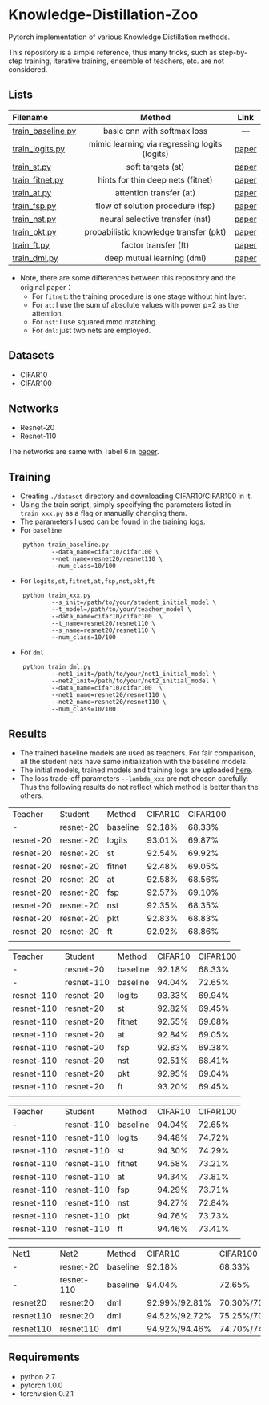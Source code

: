 # Knowledge-Distillation-Zoo
Pytorch implementation of various Knowledge Distillation methods. 

This repository is a simple reference, thus many tricks, such as step-by-step training, iterative training, ensemble of teachers,  etc. are not considered.

## Lists
  Filename| Method|  Link
  :----| :-----: | :----:    
  [train_baseline.py]() | basic cnn with softmax loss |   —    
  [train_logits.py]()   | mimic learning via regressing logits (logits) | [paper](http://papers.nips.cc/paper/5484-do-deep-nets-really-need-to-be-deep.pdf) 
  [train_st.py]()   | soft targets (st) | [paper](https://arxiv.org/pdf/1503.02531.pdf) 
  [train_fitnet.py]()   | hints for thin deep nets (fitnet) | [paper](https://arxiv.org/pdf/1412.6550.pdf) 
  [train_at.py]()   | attention transfer (at) | [paper](https://arxiv.org/pdf/1612.03928.pdf) 
  [train_fsp.py]()   | flow of solution procedure (fsp) | [paper](http://openaccess.thecvf.com/content_cvpr_2017/papers/Yim_A_Gift_From_CVPR_2017_paper.pdf) 
  [train_nst.py]()   | neural selective transfer (nst) | [paper](https://arxiv.org/pdf/1707.01219.pdf) 
  [train_pkt.py]()   | probabilistic knowledge transfer (pkt) | [paper](http://openaccess.thecvf.com/content_ECCV_2018/papers/Nikolaos_Passalis_Learning_Deep_Representations_ECCV_2018_paper.pdf) 
  [train_ft.py]()   | factor transfer (ft) | [paper](https://arxiv.org/pdf/1802.04977.pdf)
  [train_dml.py]()   | deep mutual learning (dml) | [paper](https://arxiv.org/pdf/1706.00384.pdf)

- Note, there are some differences between this repository and the original paper：
	- For `fitnet`: the training procedure is one stage without hint layer.
	- For `at`: I use the sum of absolute values with power p=2 as the attention.
	- For `nst`: I use squared mmd matching.
	- For `dml`: just two nets are employed.

## Datasets
- CIFAR10
- CIFAR100

## Networks
- Resnet-20
- Resnet-110

The networks are same with Tabel 6 in [paper](https://arxiv.org/pdf/1512.03385.pdf).

## Training
- Creating `./dataset` directory and downloading CIFAR10/CIFAR100 in it.
- Using the train script, simply specifying the parameters listed in  `train_xxx.py`  as a flag or manually changing them.
- The parameters I used can be found in the training [logs](https://pan.baidu.com/s/1OpNH0E8IcQkiv1tFWsQt_w?errno=0&errmsg=Auth%20Login%20Sucess&&bduss=&ssnerror=0&traceid=#list/path=%2F).
- For `baseline`
```Shell
    python train_baseline.py
			--data_name=cifar10/cifar100 \
			--net_name=resnet20/resnet110 \
			--num_class=10/100
```
- For `logits,st,fitnet,at,fsp,nst,pkt,ft`
```Shell
    python train_xxx.py
		    --s_init=/path/to/your/student_initial_model \
		    --t_model=/path/to/your/teacher_model \
			--data_name=cifar10/cifar100  \
			--t_name=resnet20/resnet110 \
			--s_name=resnet20/resnet110 \
			--num_class=10/100
```
- For `dml`
```Shell
    python train_dml.py
		    --net1_init=/path/to/your/net1_initial_model \
		    --net2_init=/path/to/your/net2_initial_model \
			--data_name=cifar10/cifar100  \
			--net1_name=resnet20/resnet110 \
			--net2_name=resnet20/resnet110 \
			--num_class=10/100
```

## Results
- The trained baseline models are used as teachers. For fair comparison, all the student nets have same initialization with the baseline models.
- The initial models, trained models and training logs are uploaded [here](https://pan.baidu.com/s/1OpNH0E8IcQkiv1tFWsQt_w?errno=0&errmsg=Auth%20Login%20Sucess&&bduss=&ssnerror=0&traceid=#list/path=%2F).
- The loss trade-off parameters `--lambda_xxx` are not chosen carefully. Thus the following results do not reflect which method is better than the others.

<table>
   <tr>
      <td>Teacher</td>
      <td>Student</td>
      <td>Method</td>
      <td>CIFAR10</td>
      <td>CIFAR100</td>
   </tr>
   <tr>
      <td>-</td>
      <td>resnet-20</td>
      <td>baseline</td>
      <td>92.18%</td>
      <td>68.33%</td>
   </tr>
   <tr>
      <td>resnet-20</td>
      <td>resnet-20</td>
      <td>logits</td>
      <td>93.01%</td>
      <td>69.87%</td>
   </tr>
   <tr>
      <td>resnet-20</td>
      <td>resnet-20</td>
      <td>st</td>
      <td>92.54%</td>
      <td>69.92%</td>
   </tr>
   <tr>
      <td>resnet-20</td>
      <td>resnet-20</td>
      <td>fitnet</td>
      <td>92.48%</td>
      <td>69.05%</td>
   </tr>
   <tr>
      <td>resnet-20</td>
      <td>resnet-20</td>
      <td>at</td>
      <td>92.58%</td>
      <td>68.56%</td>
   </tr>
   <tr>
      <td>resnet-20</td>
      <td>resnet-20</td>
      <td>fsp</td>
      <td>92.57%</td>
      <td>69.10%</td>
   </tr>
   <tr>
      <td>resnet-20</td>
      <td>resnet-20</td>
      <td>nst</td>
      <td>92.35%</td>
      <td>68.35%</td>
   </tr>
   <tr>
      <td>resnet-20</td>
      <td>resnet-20</td>
      <td>pkt</td>
      <td>92.83%</td>
      <td>68.83%</td>
   </tr>
   <tr>
      <td>resnet-20</td>
      <td>resnet-20</td>
      <td>ft</td>
      <td>92.92%</td>
      <td>68.86%</td>
   </tr>
   <tr>
      <td></td>
   </tr>
</table>

<table>
   <tr>
      <td>Teacher</td>
      <td>Student</td>
      <td>Method</td>
      <td>CIFAR10</td>
      <td>CIFAR100</td>
   </tr>
   <tr>
      <td>-</td>
      <td>resnet-20</td>
      <td>baseline</td>
      <td>92.18%</td>
      <td>68.33%</td>
   </tr>
   <tr>
      <td>-</td>
      <td>resnet-110</td>
      <td>baseline</td>
      <td>94.04%</td>
      <td>72.65%</td>
   </tr>
   <tr>
      <td>resnet-110</td>
      <td>resnet-20</td>
      <td>logits</td>
      <td>93.33%</td>
      <td>69.94%</td>
   </tr>
   <tr>
      <td>resnet-110</td>
      <td>resnet-20</td>
      <td>st</td>
      <td>92.82%</td>
      <td>69.45%</td>
   </tr>
   <tr>
      <td>resnet-110</td>
      <td>resnet-20</td>
      <td>fitnet</td>
      <td>92.55%</td>
      <td>69.68%</td>
   </tr>
   <tr>
      <td>resnet-110</td>
      <td>resnet-20</td>
      <td>at</td>
      <td>92.84%</td>
      <td>69.05%</td>
   </tr>
   <tr>
      <td>resnet-110</td>
      <td>resnet-20</td>
      <td>fsp</td>
      <td>92.83%</td>
      <td>69.38%</td>
   </tr>
   <tr>
      <td>resnet-110</td>
      <td>resnet-20</td>
      <td>nst</td>
      <td>92.51%</td>
      <td>68.41%</td>
   </tr>
   <tr>
      <td>resnet-110</td>
      <td>resnet-20</td>
      <td>pkt</td>
      <td>92.95%</td>
      <td>69.04%</td>
   </tr>
   <tr>
      <td>resnet-110</td>
      <td>resnet-20</td>
      <td>ft</td>
      <td>93.20%</td>
      <td>69.45%</td>
   </tr>
   <tr>
      <td></td>
   </tr>
</table>

<table>
   <tr>
      <td>Teacher</td>
      <td>Student</td>
      <td>Method</td>
      <td>CIFAR10</td>
      <td>CIFAR100</td>
   </tr>
   <tr>
      <td>-</td>
      <td>resnet-110</td>
      <td>baseline</td>
      <td>94.04%</td>
      <td>72.65%</td>
   </tr>
   <tr>
      <td>resnet-110</td>
      <td>resnet-110</td>
      <td>logits</td>
      <td>94.48%</td>
      <td>74.72%</td>
   </tr>
   <tr>
      <td>resnet-110</td>
      <td>resnet-110</td>
      <td>st</td>
      <td>94.30%</td>
      <td>74.29%</td>
   </tr>
   <tr>
      <td>resnet-110</td>
      <td>resnet-110</td>
      <td>fitnet</td>
      <td>94.58%</td>
      <td>73.21%</td>
   </tr>
   <tr>
      <td>resnet-110</td>
      <td>resnet-110</td>
      <td>at</td>
      <td>94.34%</td>
      <td>73.81%</td>
   </tr>
   <tr>
      <td>resnet-110</td>
      <td>resnet-110</td>
      <td>fsp</td>
      <td>94.29%</td>
      <td>73.71%</td>
   </tr>
   <tr>
      <td>resnet-110</td>
      <td>resnet-110</td>
      <td>nst</td>
      <td>94.27%</td>
      <td>72.84%</td>
   </tr>
   <tr>
      <td>resnet-110</td>
      <td>resnet-110</td>
      <td>pkt</td>
      <td>94.76%</td>
      <td>73.73%</td>
   </tr>
   <tr>
      <td>resnet-110</td>
      <td>resnet-110</td>
      <td>ft</td>
      <td>94.46%</td>
      <td>73.41%</td>
   </tr>
   <tr>
      <td></td>
   </tr>
</table>

<table>
   <tr>
      <td>Net1</td>
      <td>Net2</td>
      <td>Method</td>
      <td>CIFAR10</td>
      <td>CIFAR100</td>
   </tr>
   <tr>
      <td>-</td>
      <td>resnet-20</td>
      <td>baseline</td>
      <td>92.18%</td>
      <td>68.33%</td>
   </tr>
   <tr>
      <td>-</td>
      <td>resnet-110</td>
      <td>baseline</td>
      <td>94.04%</td>
      <td>72.65%</td>
   </tr>
   <tr>
      <td>resnet20</td>
      <td>resnet20</td>
      <td>dml</td>
      <td>92.99%/92.81%</td>
      <td>70.30%/70.19%</td>
   </tr>
   <tr>
      <td>resnet110</td>
      <td>resnet20</td>
      <td>dml</td>
      <td>94.52%/92.72%</td>
      <td>75.25%/70.26%</td>
   </tr>
   <tr>
      <td>resnet110</td>
      <td>resnet110</td>
      <td>dml</td>
      <td>94.92%/94.46%</td>
      <td>74.70%/74.91%</td>
   </tr>
</table>


## Requirements
- python 2.7
- pytorch 1.0.0
- torchvision 0.2.1
